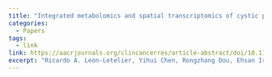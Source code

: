 ```yaml
---
title: "Integrated metabolomics and spatial transcriptomics of cystic pancreatic cancer precursors reveals dysregulated polyamine metabolism as a biomarker of progression"
categories:
  - Papers
tags:
  - link
link: https://aacrjournals.org/clincancerres/article-abstract/doi/10.1158/1078-0432.CCR-24-2931/754642/Integrated-metabolomics-and-spatial?redirectedFrom=PDF
excerpt: "Ricardo A. León-Letelier, Yihui Chen, Rongzhang Dou, Ehsan Irajizad, Michele T. Yip-Schneider, Ranran Wu, Rahmah Ejaz, Hamid K. Rudsari, Yaxi Li, Rachelle Spencer, Riccardo Ballarò, Jody Vykoukal, Mark Hurd, Jennifer B. Dennison, Kim-Anh Do, Anirban Maitra, Jianjun Zhang, Samir Hanash, C. Max Schmidt, Johannes F. Fahrmann; Integrated metabolomics and spatial transcriptomics of cystic pancreatic cancer precursors reveals dysregulated polyamine metabolism as a biomarker of progression. Clin Cancer Res 2025; https://doi.org/10.1158/1078-0432.CCR-24-2931"
---
```


